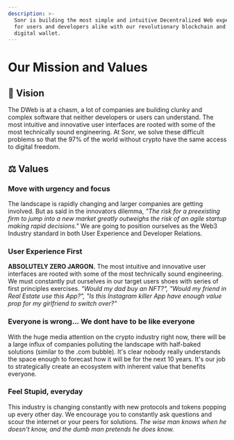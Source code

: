 ```yaml
---
description: >-
  Sonr is building the most simple and intuitive Decentralized Web experience
  for users and developers alike with our revolutionary blockchain and universal
  digital wallet.
---
```


# Our Mission and Values

## 🔭 Vision

The DWeb is at a chasm, a lot of companies are building clunky and complex software that neither developers or users can understand. The most intuitive and innovative user interfaces are rooted with some of the most technically sound engineering. At Sonr, we solve these difficult problems so that the 97% of the world without crypto have the same access to digital freedom.

## ⚖️ Values

### **Move with urgency and focus**

The landscape is rapidly changing and larger companies are getting involved. But as said in the innovators dilemma, _"The risk for a preexisting firm to jump into a new market greatly outweighs the risk of an agile startup making rapid decisions."_ We are going to position ourselves as the Web3 Industry standard in both User Experience and Developer Relations.

### User Experience First

**ABSOLUTELY ZERO JARGON.** The most intuitive and innovative user interfaces are rooted with some of the most technically sound engineering. We must constantly put ourselves in our target users shoes with series of first principles exercises. _"Would my dad buy an NFT?", "Would my friend in Real Estate use this App?", "Is this Instagram killer App have enough value prop for my girlfriend to switch over?"_

### Everyone is wrong... We dont have to be like everyone

With the huge media attention on the crypto industry right now, there will be a large influx of companies polluting the landscape with half-baked solutions (similar to the .com bubble). It's clear nobody really understands the space enough to forecast how it will be for the next 10 years. It's our job to strategically create an ecosystem with inherent value that benefits everyone.

### Feel Stupid, everyday

This industry is changing constantly with new protocols and tokens popping up every other day. We encourage you to constantly ask questions and scour the internet or your peers for solutions. _The wise man knows when he doesn't know, and the dumb man pretends he does know._
